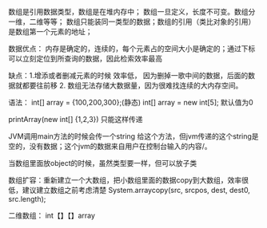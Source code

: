 数组是引用数据类型，数组是在堆内存中； 数组一旦定义，长度不可变。数组分一维，二维等等； 数组只能装同一类型的数据；数组的引用（类比对象的引用）是数组第一个元素的地址；

数据优点： 内存是确定的，连续的，每个元素占的空间大小是确定的；通过下标可以立刻定位到所查询的数据，因此检索效率最高

缺点：1.增添或者删减元素的时候 效率低， 因为删掉一歌中间的数据，后面的数据就都要往前移
2. 数组无法存储大数据量，因为很难找连续的大内存空间。 

语法： int[] array = {100,200,300};(静态)   int[] array = new int[5]; 默认值为0

printArray(new int[] {1,2,3}) 只能这样传递

JVM调用main方法的时候会传一个string 给这个方法，但jvm传递的这个string是空的，没有数据；这个jvm的数据来自用户在控制台输入的内容/。

当数组里面放object的时候，虽然类型要一样，但可以放子类

数组扩容：重新建立一个大数组，把小数组里面的数据copy到大数组，效率很低，建议建立数组之前考虑清楚 System.arraycopy(src, srcpos, dest, dest0, src.length);

二维数组： int【】【】array 















